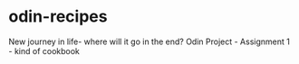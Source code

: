 # odin-recipes
New journey in life- where will it go in the end?
Odin Project - Assignment 1 - kind of cookbook
